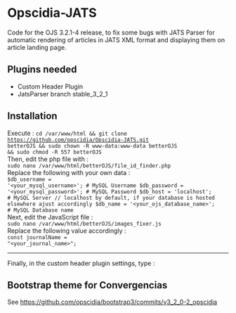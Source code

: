 # Opscidia-JATS
Code for the OJS 3.2.1-4 release, to fix some bugs with JATS Parser for automatic rendering of articles in JATS XML format and displaying them on article landing page.

## Plugins needed
- Custom Header Plugin
- JatsParser branch stable_3_2_1

## Installation
Execute :
<code>cd /var/www/html && git clone https://github.com/opscidia/Opscidia-JATS.git betterOJS && sudo chown -R www-data:www-data betterOJS && sudo chmod -R 557 betterOJS</code>
<br>Then, edit the php file with :<br>
`sudo nano /var/www/html/betterOJS/file_id_finder.php`<br>
Replace the following with your own data :<br>
<code>$db_username = '<your_mysql_username>'; # MySQL Username
$db_password = '<your_mysql_password>'; # MySQL Password
$db_host = 'localhost'; # MySQL Server // localhost by default, if your database is hosted elsewhere ajust accordingly
$db_name = '<your_ojs_database_name>'; # MySQL Database name</code><br>
Next, edit the JavaScript file :<br>
`sudo nano /var/www/html/betterOJS/images_fixer.js`<br>
Replace the following value accordingly :<br>
<code>const journalName = "<your_journal_name>";</code><br>
<hr>
Finally, in the custom header plugin settings, type :
  <code><script src="/betterOJS/images_fixer.js" defer></script></code>

## Bootstrap theme for Convergencias

See  https://github.com/opscidia/bootstrap3/commits/v3_2_0-2_opscidia
